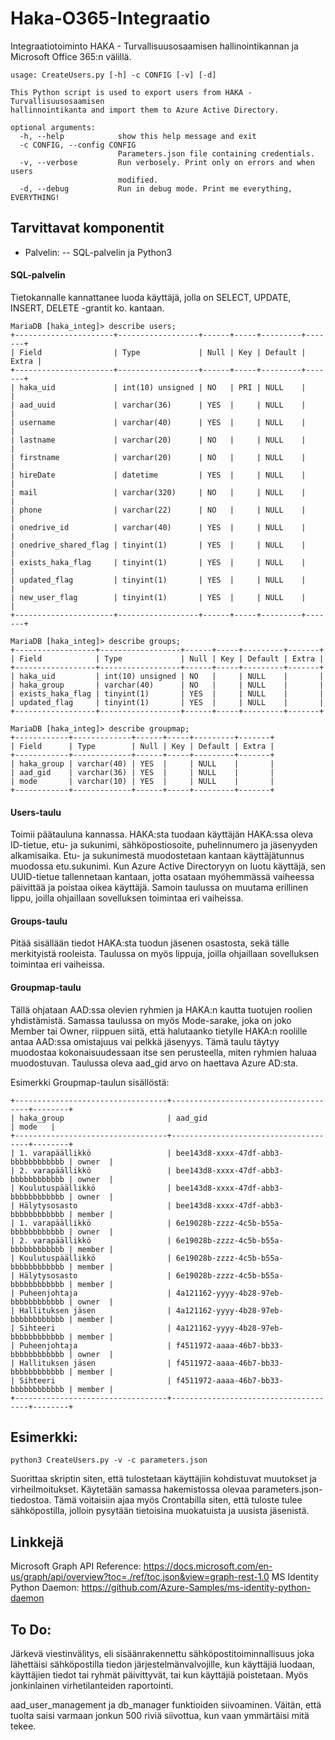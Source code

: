 # Haka-O365-Integraatio
Integraatiotoiminto HAKA - Turvallisuusosaamisen hallinointikannan ja Microsoft Office 365:n välillä.
```
usage: CreateUsers.py [-h] -c CONFIG [-v] [-d]

This Python script is used to export users from HAKA - Turvallisuusosaamisen
hallinnointikanta and import them to Azure Active Directory.

optional arguments:
  -h, --help            show this help message and exit
  -c CONFIG, --config CONFIG
                        Parameters.json file containing credentials.
  -v, --verbose         Run verbosely. Print only on errors and when users
                        modified.
  -d, --debug           Run in debug mode. Print me everything, EVERYTHING!
```
## Tarvittavat komponentit
- Palvelin:
-- SQL-palvelin ja Python3

#### SQL-palvelin
Tietokannalle kannattanee luoda käyttäjä, jolla on SELECT, UPDATE, INSERT, DELETE -grantit ko. kantaan.
```
MariaDB [haka_integ]> describe users;
+----------------------+------------------+------+-----+---------+-------+
| Field                | Type             | Null | Key | Default | Extra |
+----------------------+------------------+------+-----+---------+-------+
| haka_uid             | int(10) unsigned | NO   | PRI | NULL    |       |
| aad_uuid             | varchar(36)      | YES  |     | NULL    |       |
| username             | varchar(40)      | YES  |     | NULL    |       |
| lastname             | varchar(20)      | NO   |     | NULL    |       |
| firstname            | varchar(20)      | NO   |     | NULL    |       |
| hireDate             | datetime         | YES  |     | NULL    |       |
| mail                 | varchar(320)     | NO   |     | NULL    |       |
| phone                | varchar(22)      | NO   |     | NULL    |       |
| onedrive_id          | varchar(40)      | YES  |     | NULL    |       |
| onedrive_shared_flag | tinyint(1)       | YES  |     | NULL    |       |
| exists_haka_flag     | tinyint(1)       | YES  |     | NULL    |       |
| updated_flag         | tinyint(1)       | YES  |     | NULL    |       |
| new_user_flag        | tinyint(1)       | YES  |     | NULL    |       |
+----------------------+------------------+------+-----+---------+-------+

MariaDB [haka_integ]> describe groups;
+------------------+------------------+------+-----+---------+-------+
| Field            | Type             | Null | Key | Default | Extra |
+------------------+------------------+------+-----+---------+-------+
| haka_uid         | int(10) unsigned | NO   |     | NULL    |       |
| haka_group       | varchar(40)      | NO   |     | NULL    |       |
| exists_haka_flag | tinyint(1)       | YES  |     | NULL    |       |
| updated_flag     | tinyint(1)       | YES  |     | NULL    |       |
+------------------+------------------+------+-----+---------+-------+

MariaDB [haka_integ]> describe groupmap;
+------------+-------------+------+-----+---------+-------+
| Field      | Type        | Null | Key | Default | Extra |
+------------+-------------+------+-----+---------+-------+
| haka_group | varchar(40) | YES  |     | NULL    |       |
| aad_gid    | varchar(36) | YES  |     | NULL    |       |
| mode       | varchar(10) | YES  |     | NULL    |       |
+------------+-------------+------+-----+---------+-------+
```

#### Users-taulu
Toimii päätauluna kannassa. HAKA:sta tuodaan käyttäjän HAKA:ssa oleva ID-tietue, etu- ja sukunimi, sähköpostiosoite, puhelinnumero ja jäsenyyden alkamisaika. Etu- ja sukunimestä muodostetaan kantaan käyttäjätunnus muodossa etu.sukunimi. Kun Azure Active Directoryyn on luotu käyttäjä, sen UUID-tietue tallennetaan kantaan, jotta osataan myöhemmässä vaiheessa päivittää ja poistaa oikea käyttäjä. Samoin taulussa on muutama erillinen lippu, joilla ohjaillaan sovelluksen toimintaa eri vaiheissa.

#### Groups-taulu
Pitää sisällään tiedot HAKA:sta tuodun jäsenen osastosta, sekä tälle merkityistä rooleista. Taulussa on myös lippuja, joilla ohjaillaan sovelluksen toimintaa eri vaiheissa.

#### Groupmap-taulu
Tällä ohjataan AAD:ssa olevien ryhmien ja HAKA:n kautta tuotujen roolien yhdistämistä. Samassa taulussa on myös Mode-sarake, joka on joko Member tai Owner, riippuen siitä, että halutaanko tietylle HAKA:n roolille antaa AAD:ssa omistajuus vai pelkkä jäsenyys. Tämä taulu täytyy muodostaa kokonaisuudessaan itse sen perusteella, miten ryhmien haluaa muodostuvan. Taulussa oleva aad_gid arvo on haettava Azure AD:sta.

Esimerkki Groupmap-taulun sisällöstä:
```
+----------------------------------+--------------------------------------+--------+
| haka_group                       | aad_gid                              | mode   |
+----------------------------------+--------------------------------------+--------+
| 1. varapäällikkö                 | bee143d8-xxxx-47df-abb3-bbbbbbbbbbbb | owner  |
| 2. varapäällikkö                 | bee143d8-xxxx-47df-abb3-bbbbbbbbbbbb | owner  |
| Koulutuspäällikkö                | bee143d8-xxxx-47df-abb3-bbbbbbbbbbbb | owner  |
| Hälytysosasto                    | bee143d8-xxxx-47df-abb3-bbbbbbbbbbbb | member |
| 1. varapäällikkö                 | 6e19028b-zzzz-4c5b-b55a-bbbbbbbbbbbb | owner  |
| 2. varapäällikkö                 | 6e19028b-zzzz-4c5b-b55a-bbbbbbbbbbbb | member |
| Koulutuspäällikkö                | 6e19028b-zzzz-4c5b-b55a-bbbbbbbbbbbb | member |
| Hälytysosasto                    | 6e19028b-zzzz-4c5b-b55a-bbbbbbbbbbbb | member |
| Puheenjohtaja                    | 4a121162-yyyy-4b28-97eb-bbbbbbbbbbbb | owner  |
| Hallituksen jäsen                | 4a121162-yyyy-4b28-97eb-bbbbbbbbbbbb | member |
| Sihteeri                         | 4a121162-yyyy-4b28-97eb-bbbbbbbbbbbb | member |
| Puheenjohtaja                    | f4511972-aaaa-46b7-bb33-bbbbbbbbbbbb | owner  |
| Hallituksen jäsen                | f4511972-aaaa-46b7-bb33-bbbbbbbbbbbb | member |
| Sihteeri                         | f4511972-aaaa-46b7-bb33-bbbbbbbbbbbb | member |
+----------------------------------+--------------------------------------+--------+
```
## Esimerkki:
```
python3 CreateUsers.py -v -c parameters.json
```
Suorittaa skriptin siten, että tulostetaan käyttäjiin kohdistuvat muutokset ja virheilmoitukset. Käytetään samassa hakemistossa olevaa parameters.json-tiedostoa. Tämä voitaisiin ajaa myös Crontabilla siten, että tuloste tulee sähköpostilla, jolloin pysytään tietoisina muokatuista ja uusista jäsenistä.

## Linkkejä
Microsoft Graph API Reference: https://docs.microsoft.com/en-us/graph/api/overview?toc=./ref/toc.json&view=graph-rest-1.0
MS Identity Python Daemon: https://github.com/Azure-Samples/ms-identity-python-daemon

## To Do:
Järkevä viestinvälitys, eli sisäänrakennettu sähköpostitoiminnallisuus joka lähettäisi sähköpostilla tiedon järjestelmänvalvojille, kun käyttäjiä luodaan, käyttäjien tiedot tai ryhmät päivittyvät, tai kun käyttäjiä poistetaan. Myös jonkinlainen virhetilanteiden raportointi. 

aad_user_management ja db_manager funktioiden siivoaminen. Väitän, että tuolta saisi varmaan jonkun 500 riviä siivottua, kun vaan ymmärtäisi mitä tekee.


